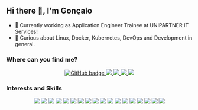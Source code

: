 ## Hi there 👋, I'm Gonçalo

- :rocket: Currently working as Application Engineer Trainee at UNIPARTNER IT Services!
- 🌱 Curious about Linux, Docker, Kubernetes, DevOps and Development in general.

### Where can you find me?
<p align="center">
  <a href="https://github.com/gngz?tab=followers">
    <img src="https://img.shields.io/github/followers/gngz?label=Followers&logo=GitHub&style=for-the-badge" alt="GitHub badge" />
  </a>
  <a href="https://gitlab.com/gngz/">
    <img src="https://img.shields.io/badge/gitlab-%23330f63.svg?&style=for-the-badge&logo=gitlab&logoColor=white" />
  </a>
  <a href="https://twitter.com/gdfpassos">
    <img src="https://img.shields.io/badge/twitter-%231DA1F2.svg?&style=for-the-badge&logo=twitter&logoColor=white" />
  </a>
  <a href="https://www.linkedin.com/in/gdpassos/">
    <img src="https://img.shields.io/badge/linkedin-%230077B5.svg?&style=for-the-badge&logo=linkedin&logoColor=white" />
  </a>
  <a href="https://diogopassos.pt">
    <img src="https://img.shields.io/badge/Website-%23000000.svg?&style=for-the-badge" />
  </a>
</p>

### Interests and Skills
<p align="center">
  <img src="https://img.shields.io/badge/c%20sharp-%23239120.svg?&style=for-the-badge&logo=c%20sharp&logoColor=white"/>
  <img src="https://img.shields.io/badge/javascript-F7DF1E.svg?&style=for-the-badge&logo=javascript&logoColor=black" />
  <img src="https://img.shields.io/badge/typescript%20-%23007ACC.svg?&style=for-the-badge&logo=typescript&logoColor=white" />
  <img src="https://img.shields.io/badge/Node.js-43853D?style=for-the-badge&logo=node-dot-js&logoColor=white" />
  <img src="https://img.shields.io/badge/php-%23777BB4.svg?&style=for-the-badge&logo=php&logoColor=white" />
  <img src="https://img.shields.io/badge/dart-%230175C2.svg?&style=for-the-badge&logo=dart&logoColor=white" />
  <img src="https://img.shields.io/badge/react%20-%2320232a.svg?&style=for-the-badge&logo=react&logoColor=%2361DAFB" />
  <img src="https://img.shields.io/badge/react_native%20-%2320232a.svg?&style=for-the-badge&logo=react&logoColor=%2361DAFB" />
  <img src="https://img.shields.io/badge/next.js-000000?style=for-the-badge&logo=next-dot-js&logoColor=white" />
  <img src="https://img.shields.io/badge/Vue.js-35495E?style=for-the-badge&logo=vue-dot-js&logoColor=4FC08D" />
  <img src="https://img.shields.io/badge/laravel%20-%23FF2D20.svg?&style=for-the-badge&logo=laravel&logoColor=white" />
  
  <img src="https://img.shields.io/badge/Docker%20-2496ED.svg?&style=for-the-badge&logo=Docker&logoColor=white" />
  <img src="https://img.shields.io/badge/Kubernetes%20-326CE5.svg?&style=for-the-badge&logo=Kubernetes&logoColor=white" />
  <img src="https://img.shields.io/badge/Linux%20-FCC624.svg?&style=for-the-badge&logo=Linux&logoColor=black" />
  <img src="https://img.shields.io/badge/Vultr%20-007BFC.svg?&style=for-the-badge&logo=Vultr&logoColor=white" />
  <img src="https://img.shields.io/badge/Scaleway%20-4F0599.svg?&style=for-the-badge&logo=Scaleway&logoColor=white" />
  <img src="https://img.shields.io/badge/Ansible%20-%23000000.svg?&style=for-the-badge&logo=Ansible&logoColor=white" />
  <img src="https://img.shields.io/badge/nginx%20-129541.svg?&style=for-the-badge&logo=nginx&logoColor=white" />
</p>
<!--
**gngz/gngz** is a ✨ _special_ ✨ repository because its `README.md` (this file) appears on your GitHub profile.

Here are some ideas to get you started:

- 🔭 I’m currently working on ...
- 🌱 I’m currently learning ...
- 👯 I’m looking to collaborate on ...
- 🤔 I’m looking for help with ...
- 💬 Ask me about ...
- 📫 How to reach me: ...
- 😄 Pronouns: ...
- ⚡ Fun fact: ...
-->
